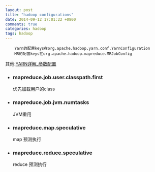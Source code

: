```yaml
---
layout: post
title: "hadoop configurations"
date: 2014-09-12 17:01:22 +0800
comments: true
categories: hadoop
tags: hadoop
---
```

		Yarn的配置keys在org.apache.hadoop.yarn.conf.YarnConfiguration
		MR的配置keys在org.apache.hadoop.mapreduce.MRJobConfig

其他:[YARN详解_参数配置](http://bise.aliapp.com/index.php/435.html)

+	### mapreduce.job.user.classpath.first
	优先加载用户的class
+	### mapreduce.job.jvm.numtasks
	JVM重用
+	### mapreduce.map.speculative
	map 预测执行
+	### mapreduce.reduce.speculative
	reduce 预测执行
